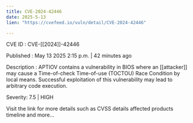 ```yaml
---
title: CVE-2024-42446
date: 2025-5-13
lien: "https://cvefeed.io/vuln/detail/CVE-2024-42446"

---
```


CVE ID : CVE-[[2024]]-42446

Published :  May 13
2025
2:15 p.m. | 42 minutes ago

Description : APTIOV contains a vulnerability in BIOS where an [[attacker]] may cause a Time-of-check Time-of-use (TOCTOU) Race Condition by local means. Successful exploitation of this vulnerability may lead to arbitrary code execution.

Severity: 7.5 | HIGH

Visit the link for more details
such as CVSS details
affected products
timeline
and more...
